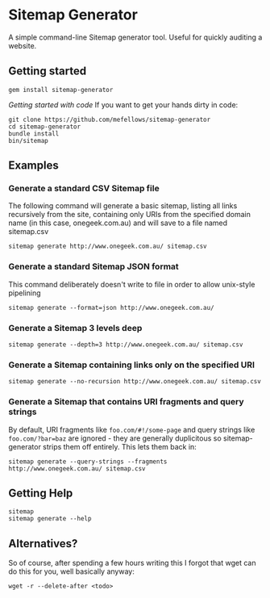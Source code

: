 # Sitemap Generator
A simple command-line Sitemap generator tool. Useful for quickly auditing a website.

## Getting started

    gem install sitemap-generator

*Getting started with code*
If you want to get your hands dirty in code:

    git clone https://github.com/mefellows/sitemap-generator
    cd sitemap-generator
    bundle install
    bin/sitemap
    
## Examples

### Generate a standard CSV Sitemap file

The following command will generate a basic sitemap, listing all links recursively from the site, containing only URIs from the specified domain name (in this case, onegeek.com.au) and will save to a file named sitemap.csv

    sitemap generate http://www.onegeek.com.au/ sitemap.csv

### Generate a standard Sitemap JSON format

This command deliberately doesn't write to file in order to allow unix-style pipelining

    sitemap generate --format=json http://www.onegeek.com.au/ 
  
### Generate a Sitemap 3 levels deep 
    
    sitemap generate --depth=3 http://www.onegeek.com.au/ sitemap.csv

### Generate a Sitemap containing links only on the specified URI

    sitemap generate --no-recursion http://www.onegeek.com.au/ sitemap.csv
    
### Generate a Sitemap that contains URI fragments and query strings

By default, URI fragments like ```foo.com/#!/some-page``` and query strings like ```foo.com/?bar=baz``` are ignored - they are generally duplicitous so sitemap-generator strips them off entirely. This lets them back in:

    sitemap generate --query-strings --fragments http://www.onegeek.com.au/ sitemap.csv
    
## Getting Help

    sitemap
    sitemap generate --help
    
## Alternatives?

So of course, after spending a few hours writing this I forgot that wget can do this for you, well basically anyway:

    wget -r --delete-after <todo>

